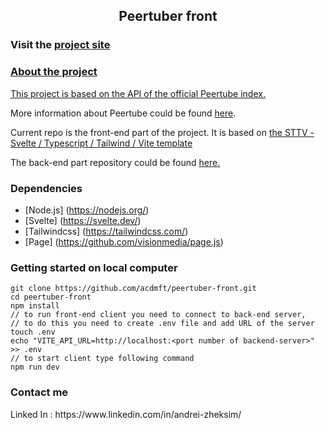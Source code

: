 <div>
  <h2 align="center">Peertuber front</h2>
  <h3>Visit the <a href="https://peertuber.vercel.app">project site</h3>
</div>

<h3>About the project</h3>

This project is based on the API of the <a href="https://instances.joinpeertube.org/instances" target="_blank">official Peertube index.</a>

More information about Peertube could be found <a href="https://joinpeertube.org" target="_blank">here</a>.

Current repo is the front-end part of the project. It is based on <a href="https://github.com/srmullen/sttv">the STTV - Svelte / Typescript / Tailwind / Vite  template </a>

The back-end part repository could be found <a href="https://github.com/acdmft/peertuber-back" target="_blank">here.</a>

<h3>Dependencies</h3>

* [Node.js] (https://nodejs.org/)
* [Svelte] (https://svelte.dev/)
* [Tailwindcss] (https://tailwindcss.com/) 
* [Page] (https://github.com/visionmedia/page.js)

<h3>Getting started on local computer</h3>

```
git clone https://github.com/acdmft/peertuber-front.git
cd peertuber-front
npm install
// to run front-end client you need to connect to back-end server, 
// to do this you need to create .env file and add URL of the server
touch .env
echo "VITE_API_URL=http://localhost:<port number of backend-server>" >> .env
// to start client type following command
npm run dev
```
<h3> Contact me</h3>
Linked In : https://www.linkedin.com/in/andrei-zheksim/

